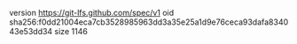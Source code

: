 version https://git-lfs.github.com/spec/v1
oid sha256:f0dd21004eca7cb3528985963dd3a35e25a1d9e76ceca93dafa834043e53dd34
size 1146
